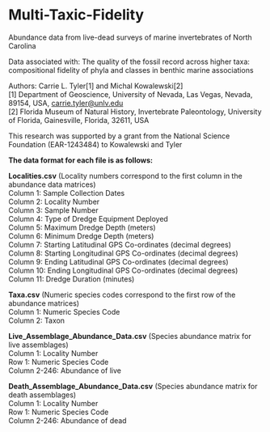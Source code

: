 # Multi-Taxic-Fidelity
Abundance data from live-dead surveys of marine invertebrates of North Carolina

Data associated with: The quality of the fossil record across higher taxa: compositional fidelity of phyla and classes in benthic marine associations

Authors: Carrie L. Tyler[1] and Michal Kowalewski[2]<br>
[1] Department of Geoscience, University of Nevada, Las Vegas, Nevada, 89154, USA, carrie.tyler@unlv.edu<br>
[2] Florida Museum of Natural History, Invertebrate Paleontology, University of Florida, Gainesville, Florida, 32611, USA<br>

This research was supported by a grant from the National Science Foundation (EAR-1243484) to Kowalewski and Tyler<br>

**The data format for each file is as follows:**

**Localities.csv** (Locality numbers correspond to the first column in the abundance data matrices)<br>
Column 1: Sample Collection Dates<br>
Column 2: Locality Number<br>
Column 3: Sample Number<br>
Column 4: Type of Dredge Equipment Deployed<br>
Column 5: Maximum Dredge Depth (meters)<br>
Column 6: Minimum Dredge Depth (meters)<br>
Column 7: Starting Latitudinal GPS Co-ordinates (decimal degrees)<br>
Column 8: Starting Longitudinal GPS Co-ordinates (decimal degrees)<br>
Column 9: Ending Latitudinal GPS Co-ordinates (decimal degrees)<br>
Column 10: Ending Longitudinal GPS Co-ordinates (decimal degrees)<br>
Column 11: Dredge Duration (minutes)<br>

**Taxa.csv** (Numeric species codes correspond to the first row of the abundance matrices)<br>
Column 1: Numeric Species Code<br>
Column 2: Taxon<br>

**Live_Assemblage_Abundance_Data.csv** (Species abundance matrix for live assemblages)<br>
Column 1: Locality Number<br>
Row 1: Numeric Species Code<br>
Column 2-246: Abundance of live<br>

**Death_Assemblage_Abundance_Data.csv** (Species abundance matrix for death assemblages)<br>
Column 1: Locality Number<br>
Row 1: Numeric Species Code<br>
Column 2-246: Abundance of dead<br>
